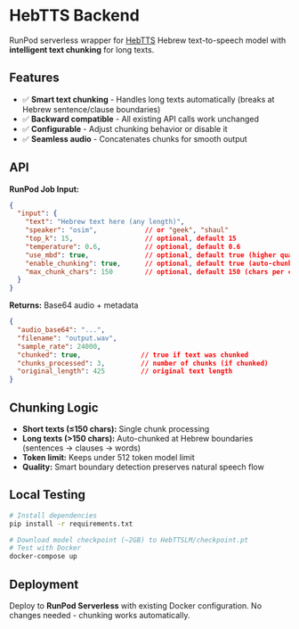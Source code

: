 # HebTTS Backend

RunPod serverless wrapper for [HebTTS](https://github.com/slp-rl/HebTTS) Hebrew text-to-speech model with **intelligent text chunking** for long texts.

## Features

- ✅ **Smart text chunking** - Handles long texts automatically (breaks at Hebrew sentence/clause boundaries)
- ✅ **Backward compatible** - All existing API calls work unchanged
- ✅ **Configurable** - Adjust chunking behavior or disable it
- ✅ **Seamless audio** - Concatenates chunks for smooth output

## API

**RunPod Job Input:**
```json
{
  "input": {
    "text": "Hebrew text here (any length)",
    "speaker": "osim",            // or "geek", "shaul"
    "top_k": 15,                  // optional, default 15
    "temperature": 0.6,           // optional, default 0.6
    "use_mbd": true,              // optional, default true (higher quality)
    "enable_chunking": true,      // optional, default true (auto-chunk long texts)
    "max_chunk_chars": 150        // optional, default 150 (chars per chunk)
  }
}
```

**Returns:** Base64 audio + metadata
```json
{
  "audio_base64": "...",
  "filename": "output.wav", 
  "sample_rate": 24000,
  "chunked": true,               // true if text was chunked
  "chunks_processed": 3,         // number of chunks (if chunked)
  "original_length": 425         // original text length
}
```

## Chunking Logic

- **Short texts (≤150 chars):** Single chunk processing
- **Long texts (>150 chars):** Auto-chunked at Hebrew boundaries (sentences → clauses → words)
- **Token limit:** Keeps under 512 token model limit
- **Quality:** Smart boundary detection preserves natural speech flow

## Local Testing

```bash
# Install dependencies
pip install -r requirements.txt

# Download model checkpoint (~2GB) to HebTTSLM/checkpoint.pt
# Test with Docker
docker-compose up
```

## Deployment

Deploy to **RunPod Serverless** with existing Docker configuration. No changes needed - chunking works automatically.